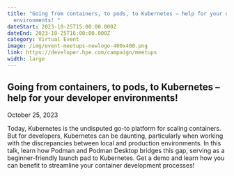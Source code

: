 ```yaml
---
title: "Going from containers, to pods, to Kubernetes – help for your developer
  environments! "
dateStart: 2023-10-25T15:00:00.000Z
dateEnd: 2023-10-25T16:00:00.000Z
category: Virtual Event
image: /img/event-meetups-newlogo-400x400.png
link: https://developer.hpe.com/campaign/meetups
width: large
---
```

## **Going from containers, to pods, to Kubernetes – help for your developer environments!** 

October 25, 2023

Today, Kubernetes is the undisputed go-to platform for scaling containers. But for developers, Kubernetes can be daunting, particularly when working with the discrepancies between local and production environments. In this talk, learn how Podman and Podman Desktop bridges this gap, serving as a beginner-friendly launch pad to Kubernetes. Get a demo and learn how you can benefit to streamline your container development processes!